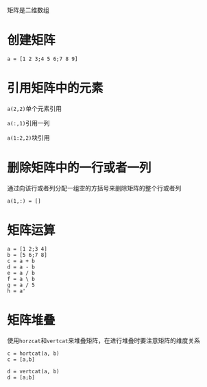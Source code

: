 矩阵是二维数组

# 创建矩阵

```
a = [1 2 3;4 5 6;7 8 9]
```

# 引用矩阵中的元素

`a(2,2)`单个元素引用

`a(:,1)`引用一列

`a(1:2,2)`块引用

# 删除矩阵中的一行或者一列

通过向该行或者列分配一组空的方括号来删除矩阵的整个行或者列

`a(1,:) = []`

# 矩阵运算

```
a = [1 2;3 4]
b = [5 6;7 8]
c = a + b
d = a - b
e = a / b
f = a \ b
g = a / 5
h = a'
```

# 矩阵堆叠

使用`horzcat`和`vertcat`来堆叠矩阵，在进行堆叠时要注意矩阵的维度关系

```
c = hortcat(a, b)
c = [a,b]

d = vertcat(a, b)
d = [a;b]
```

